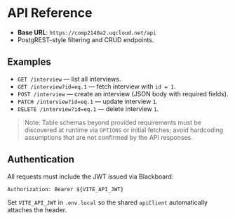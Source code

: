 # API Reference

- **Base URL**: `https://comp2140a2.uqcloud.net/api`
- PostgREST-style filtering and CRUD endpoints.

## Examples
- `GET /interview` — list all interviews.
- `GET /interview?id=eq.1` — fetch interview with `id = 1`.
- `POST /interview` — create an interview (JSON body with required fields).
- `PATCH /interview?id=eq.1` — update interview `1`.
- `DELETE /interview?id=eq.1` — delete interview `1`.

> Note: Table schemas beyond provided requirements must be discovered at runtime via `OPTIONS` or initial fetches; avoid hardcoding assumptions that are not confirmed by the API responses.

## Authentication

All requests must include the JWT issued via Blackboard:

```
Authorization: Bearer ${VITE_API_JWT}
```

Set `VITE_API_JWT` in `.env.local` so the shared `apiClient` automatically attaches the header.
